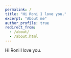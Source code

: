 ```yaml
---
permalink: /
title: "Hi Roni I love you."
excerpt: "About me"
author_profile: true
redirect_from: 
  - /about/
  - /about.html
---
```


 Hi Roni I love you.